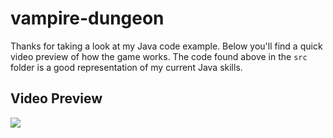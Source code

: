 # vampire-dungeon
Thanks for taking a look at my Java code example. Below you'll find a quick video preview of how the game works. The code found above in the ```src``` folder is a good representation of my current Java skills.


Video Preview
-------------
[![](http://img.youtube.com/vi/iUuynKFVqT8/0.jpg)](http://www.youtube.com/watch?v=iUuynKFVqT8 "video preview for vampire dungeon game")
